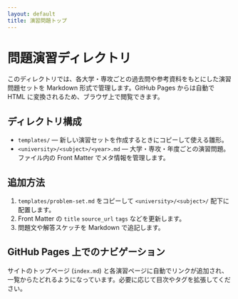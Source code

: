 ```yaml
---
layout: default
title: 演習問題トップ
---
```


# 問題演習ディレクトリ

このディレクトリでは、各大学・専攻ごとの過去問や参考資料をもとにした演習問題セットを Markdown 形式で管理します。GitHub Pages からは自動で HTML に変換されるため、ブラウザ上で閲覧できます。

## ディレクトリ構成

- `templates/` — 新しい演習セットを作成するときにコピーして使える雛形。
- `<university>/<subject>/<year>.md` — 大学・専攻・年度ごとの演習問題。ファイル内の Front Matter でメタ情報を管理します。

## 追加方法

1. `templates/problem-set.md` をコピーして `<university>/<subject>/` 配下に配置します。
2. Front Matter の `title` `source_url` `tags` などを更新します。
3. 問題文や解答スケッチを Markdown で追記します。

## GitHub Pages 上でのナビゲーション

サイトのトップページ (`index.md`) と各演習ページに自動でリンクが追加され、一覧からたどれるようになっています。必要に応じて目次やタグを拡張してください。
